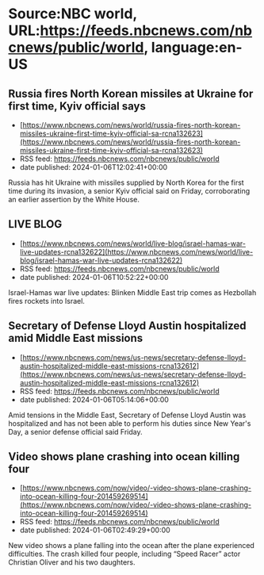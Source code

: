 # Source:NBC world, URL:https://feeds.nbcnews.com/nbcnews/public/world, language:en-US

## Russia fires North Korean missiles at Ukraine for first time, Kyiv official says
 - [https://www.nbcnews.com/news/world/russia-fires-north-korean-missiles-ukraine-first-time-kyiv-official-sa-rcna132623](https://www.nbcnews.com/news/world/russia-fires-north-korean-missiles-ukraine-first-time-kyiv-official-sa-rcna132623)
 - RSS feed: https://feeds.nbcnews.com/nbcnews/public/world
 - date published: 2024-01-06T12:02:41+00:00

Russia has hit Ukraine with missiles supplied by North Korea for the first time during its invasion, a senior Kyiv official said on Friday, corroborating an earlier assertion by the White House.

## LIVE BLOG
 - [https://www.nbcnews.com/news/world/live-blog/israel-hamas-war-live-updates-rcna132622](https://www.nbcnews.com/news/world/live-blog/israel-hamas-war-live-updates-rcna132622)
 - RSS feed: https://feeds.nbcnews.com/nbcnews/public/world
 - date published: 2024-01-06T10:52:22+00:00

Israel-Hamas war live updates: Blinken Middle East trip comes as Hezbollah fires rockets into Israel.

## Secretary of Defense Lloyd Austin hospitalized amid Middle East missions
 - [https://www.nbcnews.com/news/us-news/secretary-defense-lloyd-austin-hospitalized-middle-east-missions-rcna132612](https://www.nbcnews.com/news/us-news/secretary-defense-lloyd-austin-hospitalized-middle-east-missions-rcna132612)
 - RSS feed: https://feeds.nbcnews.com/nbcnews/public/world
 - date published: 2024-01-06T05:14:06+00:00

Amid tensions in the Middle East, Secretary of Defense Lloyd Austin was hospitalized and has not been able to perform his duties since New Year's Day, a senior defense official said Friday.

## Video shows plane crashing into ocean killing four
 - [https://www.nbcnews.com/now/video/-video-shows-plane-crashing-into-ocean-killing-four-201459269514](https://www.nbcnews.com/now/video/-video-shows-plane-crashing-into-ocean-killing-four-201459269514)
 - RSS feed: https://feeds.nbcnews.com/nbcnews/public/world
 - date published: 2024-01-06T02:49:29+00:00

New video shows a plane falling into the ocean after the plane experienced difficulties. The crash killed four people, including “Speed Racer” actor Christian Oliver and his two daughters.


